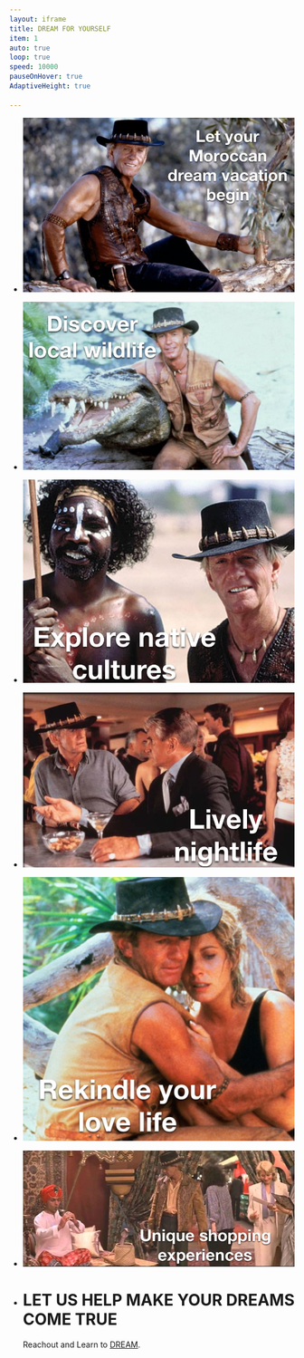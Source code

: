 ```yaml
---
layout: iframe
title: DREAM FOR YOURSELF
item: 1
auto: true
loop: true
speed: 10000
pauseOnHover: true
AdaptiveHeight: true

---
```


* ![Your Dreams Wait](my-pics1/Dundee1.JPG)
* ![Fantastic Wildlife](my-pics1/dundee2.JPG)
* ![Native Culture](my-pics1/dundee3.JPG)
* ![Lively Nightlife](my-pics1/dundee4.JPG)
* ![Love Will Find You](my-pics1/dundee5.JPG)
* ![Shopping, Why Not?](my-pics1/dundee6.JPG)
* # LET US HELP MAKE YOUR DREAMS COME TRUE

  Reachout and Learn to [DREAM](http://www.dundee.com).
  
  


